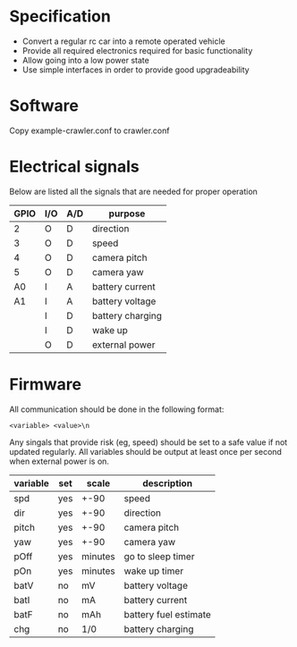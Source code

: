 # Specification  

* Convert a regular rc car into a remote operated vehicle  
* Provide all required electronics required for basic functionality  
* Allow going into a low power state   
* Use simple interfaces in order to provide good upgradeability  


# Software  

Copy example-crawler.conf to crawler.conf  


# Electrical signals  

Below are listed all the signals that are needed for proper operation  

|GPIO|I/O|A/D| purpose         |
|----|---|---|-----------------|
| 2  | O | D | direction       |
| 3  | O | D | speed           |
| 4  | O | D | camera pitch    |
| 5  | O | D | camera yaw      |
| A0 | I | A | battery current |
| A1 | I | A | battery voltage |
|    | I | D | battery charging|
|    | I | D | wake up         |
|    | O | D | external power  |


# Firmware  

All communication should be done in the following format:  
```
<variable> <value>\n
```
Any singals that provide risk (eg, speed) should be set to a safe value if not 
updated regularly. All variables should be output at least once per second 
when external power is on.  

|variable| set |  scale  | description          |
|--------|-----|---------|----------------------|
| spd    | yes | +-90    | speed                |
| dir    | yes | +-90    | direction            |
| pitch  | yes | +-90    | camera pitch         |
| yaw    | yes | +-90    | camera yaw           |
| pOff   | yes | minutes | go to sleep timer    |
| pOn    | yes | minutes | wake up timer        |
| batV   | no  | mV      | battery voltage      |
| batI   | no  | mA      | battery current      |
| batF   | no  | mAh     | battery fuel estimate|
| chg    | no  | 1/0     | battery charging     |
